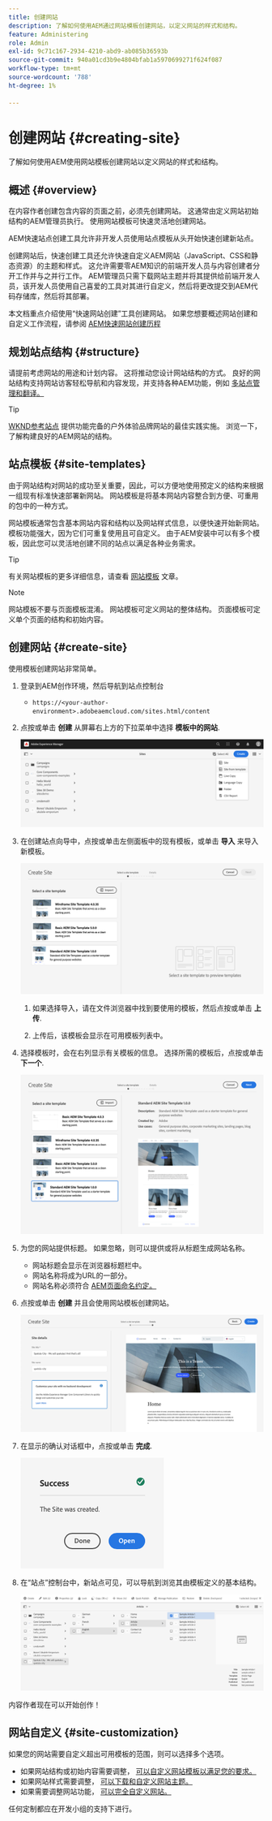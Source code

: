 ```yaml
---
title: 创建网站
description: 了解如何使用AEM通过网站模板创建网站，以定义网站的样式和结构。
feature: Administering
role: Admin
exl-id: 9c71c167-2934-4210-abd9-ab085b36593b
source-git-commit: 940a01cd3b9e4804bfab1a5970699271f624f087
workflow-type: tm+mt
source-wordcount: '788'
ht-degree: 1%

---
```


# 创建网站 {#creating-site}

了解如何使用AEM使用网站模板创建网站以定义网站的样式和结构。

## 概述 {#overview}

在内容作者创建包含内容的页面之前，必须先创建网站。 这通常由定义网站初始结构的AEM管理员执行。 使用网站模板可快速灵活地创建网站。

AEM快速站点创建工具允许非开发人员使用站点模板从头开始快速创建新站点。

创建网站后，快速创建工具还允许快速自定义AEM网站（JavaScript、CSS和静态资源）的主题和样式。 这允许需要零AEM知识的前端开发人员与内容创建者分开工作并与之并行工作。 AEM管理员只需下载网站主题并将其提供给前端开发人员，该开发人员使用自己喜爱的工具对其进行自定义，然后将更改提交到AEM代码存储库，然后将其部署。

本文档重点介绍使用“快速网站创建”工具创建网站。 如果您想要概述网站创建和自定义工作流程，请参阅 [AEM快速网站创建历程](/help/journey-sites/quick-site/overview.md)

## 规划站点结构 {#structure}

请提前考虑网站的用途和计划内容。 这将推动您设计网站结构的方式。 良好的网站结构支持网站访客轻松导航和内容发现，并支持各种AEM功能，例如 [多站点管理和翻译。](/help/sites-cloud/administering/msm-and-translation.md)

>[!TIP]
>
>[WKND参考站点](https://wknd.site) 提供功能完备的户外体验品牌网站的最佳实践实施。 浏览一下，了解构建良好的AEM网站的结构。

## 站点模板 {#site-templates}

由于网站结构对网站的成功至关重要，因此，可以方便地使用预定义的结构来根据一组现有标准快速部署新网站。 网站模板是将基本网站内容整合到方便、可重用的包中的一种方式。

网站模板通常包含基本网站内容和结构以及网站样式信息，以便快速开始新网站。 模板功能强大，因为它们可重复使用且可自定义。 由于AEM安装中可以有多个模板，因此您可以灵活地创建不同的站点以满足各种业务需求。

>[!TIP]
>
>有关网站模板的更多详细信息，请查看 [网站模板](site-templates.md) 文章。

>[!NOTE]
>
>网站模板不要与页面模板混淆。 网站模板可定义网站的整体结构。 页面模板可定义单个页面的结构和初始内容。

## 创建网站 {#create-site}

使用模板创建网站非常简单。

1. 登录到AEM创作环境，然后导航到站点控制台

   * `https://<your-author-environment>.adobeaemcloud.com/sites.html/content`

1. 点按或单击 **创建** 从屏幕右上方的下拉菜单中选择 **模板中的网站**.

   ![从模板创建网站](../assets/create-site-from-template.png)

1. 在创建站点向导中，点按或单击左侧面板中的现有模板，或单击 **导入** 来导入新模板。

   ![站点创建向导](../assets/site-creation-wizard.png)

   1. 如果选择导入，请在文件浏览器中找到要使用的模板，然后点按或单击 **上传**.

   1. 上传后，该模板会显示在可用模板列表中。

1. 选择模板时，会在右列显示有关模板的信息。 选择所需的模板后，点按或单击 **下一个**.

   ![选择模板](../assets/select-site-template.png)

1. 为您的网站提供标题。 如果忽略，则可以提供或将从标题生成网站名称。

   * 网站标题会显示在浏览器标题栏中。
   * 网站名称将成为URL的一部分。
   * 网站名称必须符合 [AEM页面命名约定。](/help/sites-cloud/authoring/fundamentals/organizing-pages.md#page-name-restrictions-and-best-practices)

1. 点按或单击 **创建** 并且会使用网站模板创建网站。

   ![新站点的详细信息](../assets/create-site-details.png)

1. 在显示的确认对话框中，点按或单击 **完成**.

   ![成功对话框](../assets/success.png)

1. 在“站点”控制台中，新站点可见，可以导航到浏览其由模板定义的基本结构。

   ![新站点结构](../assets/new-site.png)

内容作者现在可以开始创作！

## 网站自定义 {#site-customization}

如果您的网站需要自定义超出可用模板的范围，则可以选择多个选项。

* 如果网站结构或初始内容需要调整， [可以自定义网站模板以满足您的要求。](site-templates.md)
* 如果网站样式需要调整， [可以下载和自定义网站主题。](/help/journey-sites/quick-site/overview.md)
* 如果需要调整网站功能， [可以完全自定义网站。](/help/implementing/developing/introduction/develop-wknd-tutorial.md)

任何定制都应在开发小组的支持下进行。
